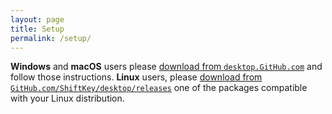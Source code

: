 ```yaml
---
layout: page
title: Setup
permalink: /setup/
---
```


**Windows** and **macOS** users please [download from `desktop.GitHub.com`][WM]
and follow those instructions. **Linux** users, please [download from `GitHub.com/ShiftKey/desktop/releases`][L]
one of the packages compatible with your Linux distribution.

[WM]: https://desktop.github.com/
[L]: https://github.com/shiftkey/desktop/releases

